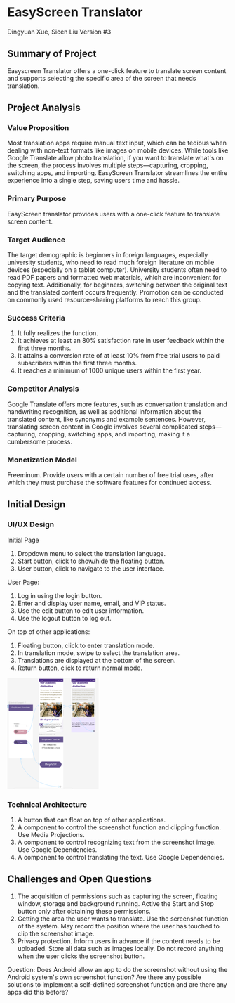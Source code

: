 # EasyScreen Translator

Dingyuan Xue, Sicen Liu 
Version #3

## Summary of Project

Easyscreen Translator offers a one-click feature to translate screen content and supports selecting the specific area of the screen that needs translation.

## Project Analysis

### Value Proposition

Most translation apps require manual text input, which can be tedious when dealing with non-text formats like images on mobile devices. While tools like Google Translate allow photo translation, if you want to translate what's on the screen, the process involves multiple steps—capturing, cropping, switching apps, and importing. EasyScreen Translator streamlines the entire experience into a single step, saving users time and hassle.

### Primary Purpose

EasyScreen translator provides users with a one-click feature to translate screen content.

### Target Audience

The target demographic is beginners in foreign languages, especially university students, who need to read much foreign literature on mobile devices (especially on a tablet computer). University students often need to read PDF papers and formatted web materials, which are inconvenient for copying text. Additionally, for beginners, switching between the original text and the translated content occurs frequently. Promotion can be conducted on commonly used resource-sharing platforms to reach this group.

### Success Criteria

1. It fully realizes the function. 
2. It achieves at least an 80% satisfaction rate in user feedback within the first three months.
3. It attains a conversion rate of at least 10% from free trial users to paid subscribers within the first three months.
4. It reaches a minimum of 1000 unique users within the first year.

### Competitor Analysis

Google Translate offers more features, such as conversation translation and handwriting recognition, as well as additional information about the translated content, like synonyms and example sentences. However, translating screen content in Google involves several complicated steps—capturing, cropping, switching apps, and importing, making it a cumbersome process.

### Monetization Model

Freeminum. Provide users with a certain number of free trial uses, after which they must purchase the software features for continued access.

## Initial Design

### UI/UX Design


Initial Page
1. Dropdown menu to select the translation language.
2. Start button, click to show/hide the floating button.
3. User button, click to navigate to the user interface.

User Page:
1. Log in using the login button.
2. Enter and display user name, email, and VIP status.
3. Use the edit button to edit user information.
4. Use the logout button to log out.

On top of other applications:
1. Floating button, click to enter translation mode.
2. In translation mode, swipe to select the translation area.
3. Translations are displayed at the bottom of the screen.
4. Return button, click to return normal mode.

<img src="https://github.com/Lance-Azrael/CSS-545-UWB/blob/main/CP2%20image.png?raw=true" alt="img" style="zoom:25%;" />


### Technical Architecture

1. A button that can float on top of other applications.
2. A component to control the screenshot function and clipping function. Use Media Projections.
3. A component to control recognizing text from the screenshot image. Use Google Dependencies.
4. A component to control translating the text. Use Google Dependencies. 

## Challenges and Open Questions

1. The acquisition of permissions such as capturing the screen, floating window, storage and background running. Active the Start and Stop button only after obtaining these permissions. 
2. Getting the area the user wants to translate. Use the screenshot function of the system. May record the position where the user has touched to clip the screenshot image. 
3. Privacy protection. Inform users in advance if the content needs to be uploaded. Store all data such as images locally. Do not record anything when the user clicks the screenshot button. 

Question: Does Android allow an app to do the screenshot without using the Android system's own screenshot function? Are there any possible solutions to implement a self-defined screenshot function and are there any apps did this before?
